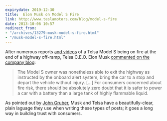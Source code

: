 ```yaml
---
expirydate: 2019-12-30
title:  Elon Musk on Model S Fire
link: http://www.teslamotors.com/blog/model-s-fire
date: 2013-10-06 10:57
redirect_from:
- "/archives/13279-musk-model-s-fire.html"
- "/musk-model-s-fire.html"
---
```



After numerous reports [and videos](http://www.youtube.com/watch?v=q0kjI08n4fg) of a Telsa Model S being on fire at the end of a highway off-ramp, Telsa C.E.O. Elon Musk [commented on the company blog](http://www.teslamotors.com/blog/model-s-fire):

>The Model S owner was nonetheless able to exit the highway as instructed by the onboard alert system, bring the car to a stop and depart the vehicle without injury. [...] For consumers concerned about fire risk, there should be absolutely zero doubt that it is safer to power a car with a battery than a large tank of highly flammable liquid.

As pointed out by [John Gruber](http://daringfireball.net/linked/2013/10/04/musk-model-s), Musk and Telsa have a beautifully-clear, plain laguage they use when writing these types of posts; it goes a long way in building trust with consumers.
